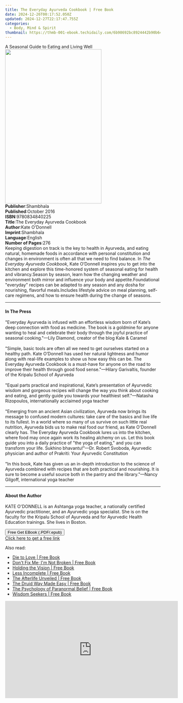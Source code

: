 ```yaml
---
title: The Everyday Ayurveda Cookbook | Free Book
date: 2024-12-26T00:17:52.050Z
updated: 2024-12-27T22:17:47.755Z
categories:
  - Body, Mind & Spirit
thumbnail: https://thmb-001-ebook.techidaily.com/6b98692bc8924442b90b643e20014854097c6484ab74e094d10db1870fb8f7de.jpg
---
```

<main id="book-container">
  <div class="flex flex-col">
    <div class="book-brief flex-1 py-6 px-4 sm:p-6 md:py-10 md:px-8">
      <!-- brief-->
      <div class="book-brief-main">
        A Seasonal Guide to Eating and Living Well
      </div>
    </div>
    <div
      class="book-meta-info flex-1 grid gap-4 col-start-1 col-end-3 row-start-1 sm:mb-6 sm:grid-cols-4 lg:gap-6 lg:col-start-2 lg:row-end-6 lg:row-span-6 lg:mb-0"
    >
      <div
        class="book-meta-info-left place-content-center mt-4 p-4 text-sm leading-6 col-start-2 col-span-2 dark:text-slate-400"
      >
        <img
          class="w-full h-500 object-cover rounded-lg sm:h-255 sm:col-span-2 lg:col-span-full"
          src="https://img-001-ebook.techidaily.com/754fb94b6842630f135de8b7d2f89fd6748c6cc76b502e0c782492e2d6d0a0aa.jpg"
          alt=""
          width="312"
          height="500"
        />
      </div>
      <div
        class="book-meta-info-right mt-2 col-start-1 row-start-2 col-span-3 self-center"
      >
        <!-- meta data  -->
        <div class="flex flex-col px-4 md:px-8">
          <div class="flex-1">
            <strong>Publisher</strong>:<span class="px-2">Shambhala</span>
          </div>
          <div class="flex-1">
            <strong>Published</strong>:<span class="px-2">October 2016</span>
          </div>
          <div class="flex-1">
            <strong>ISBN</strong>:<span class="px-2">9780834840225</span>
          </div>
          <div class="flex-1">
            <strong>Title</strong>:<span class="px-2"
              >The Everyday Ayurveda Cookbook</span
            >
          </div>
          <div class="flex-1">
            <strong>Author</strong>:<span class="px-2">Kate O&#39;Donnell</span>
          </div>
          <div class="flex-1">
            <strong>Imprint</strong>:<span class="px-2">Shambhala</span>
          </div>
          <div class="flex-1">
            <strong>Language</strong>:<span class="px-2">English</span>
          </div>
          <div class="flex-1">
            <strong>Number of Pages</strong>:<span class="px-2">276</span>
          </div>
        </div>
      </div>
    </div>
    <div class="book-description flex-1 py-6 px-4 sm:p-6 md:py-10 md:px-8">
      <div class="book-description-main">
        <div accordion-content="" id="description">
          Keeping digestion on track is the key to health in Ayurveda, and
          eating natural, homemade foods in accordance with personal
          constitution and changes in environment is often all that we need to
          find balance. In <i>The Everyday Ayurveda Cookbook</i>, Kate O’Donnell
          inspires you to get into the kitchen and explore this time-honored
          system of seasonal eating for health and vibrancy.Season by season,
          learn how the changing weather and environment both mirror and
          influence your body and appetite.Foundational "everyday" recipes can
          be adapted to any season and any dosha for nourishing, flavorful
          meals.Includes lifestyle advice on meal planning, self-care regimens,
          and how to ensure health during the change of seasons.
        </div>
      </div>
    </div>
    <div class="book-excerpts flex-1 py-6 px-4 sm:p-6 md:py-10 md:px-8">
      <!-- excerpts-->
      <div class="book-excerpts-main">
        <hr />
        <h4 class="placeholder placeholder-heading">
          <span>In The Press</span>
        </h4>
        <p>
          "Everyday Ayurveda is infused with an effortless wisdom born of Kate’s
          deep connection with food as medicine. The book is a goldmine for
          anyone wanting to heal and celebrate their body through the joyful
          practice of seasonal cooking."—Lily Diamond, creator of the blog Kale
          &amp; Caramel<br /><br />"Simple, basic tools are often all we need to
          get ourselves started on a healthy path. Kate O’Donnell has used her
          natural lightness and&nbsp;humor along with real-life examples to show
          us how easy this can be. The Everyday Ayurveda Cookbook is a must-have
          for anyone on the road to improve their health through good food
          sense."—Hilary Garivaltis, founder of the Kripalu School of
          Ayurveda<br /><br />"Equal parts practical and inspirational, Kate’s
          presentation of Ayurvedic wisdom and gorgeous recipes will change the
          way you think about cooking and eating, and gently guide you towards
          your healthiest self."—Natasha Rizopoulos, internationally acclaimed
          yoga teacher <br /><br />"Emerging from an ancient Asian civilization,
          Ayurveda now brings its message to confused modern cultures: take care
          of the basics and live life to its fullest. In a world where so many
          of us survive on such little real nutrition, Ayurveda bids us to make
          real food our friend, as Kate O'Donnell clearly has. The Everyday
          Ayurveda Cookbook lures us into the kitchen, where food may once again
          work its healing alchemy on us. Let this book guide you into a daily
          practice of "the yoga of eating," and you can transform your life.
          Sukhino bhavantu!"—Dr. Robert Svoboda, Ayurvedic physician and author
          of Prakriti: Your Ayurvedic Constitution<br /><br />"In this book,
          Kate has given us an in-depth introduction to the science of Ayurveda
          combined with recipes that are both practical and nourishing. It is
          sure to become a useful source both in the pantry and the
          library."—Nancy Gilgoff, international yoga teacher
        </p>
      </div>
    </div>
    <div class="book-about-author flex-1 py-6 px-4 sm:p-6 md:py-10 md:px-8">
      <!-- about author-->
      <div class="book-main-author-main">
        <hr />
        <h4 class="placeholder placeholder-heading">
          <span>About the Author</span>
        </h4>
        <p>
          KATE O'DONNELL is an Ashtanga yoga teacher, a nationally certified
          Ayurvedic practitioner, and an Ayurvedic yoga specialist. She is on
          the faculty for the Kripalu School of Ayurveda and for Ayurvedic
          Health Education trainings. She lives in Boston.
        </p>
      </div>
    </div>
    <div class="book-free-get flex-1 py-6 px-4 sm:p-6 md:py-10 md:px-8">
      <button
        id="btn-free-get"
        class="bg-blue-500 hover:bg-blue-700 text-white font-bold py-2 px-4 rounded"
      >
        Free Get EBook (.PDF/.epub)
      </button>
      <div id="countdown-display" class="px-2 text-lg mt-2"></div>
      <a
        id="free-link"
        class="hidden bg-blue-500 hover:bg-blue-700 text-white font-bold py-2 px-4 rounded"
        href="https://www.ebooks.com/en-us/book/95544574/the-everyday-ayurveda-cookbook/kate-o-donnell/"
        target="_blank"
        >Click here to get a free link</a
      >
    </div>
    <script>
      let countdownTime = 0;
      let countdownInterval = null;
      document
        .getElementById('btn-free-get')
        .addEventListener('click', startCountdown);
      function startCountdown() {
        countdownTime = new Date().getTime() + 60000 * 3;
        countdownInterval = setInterval(updateCountdown, 1000);
        document.getElementById('btn-free-get').disabled = true;
        document
          .getElementById('btn-free-get')
          .classList.add('bg-gray-500', 'cursor-not-allowed');
      }
      function updateCountdown() {
        let currentTime = new Date().getTime();
        let timeLeft = countdownTime - currentTime;
        let secondsLeft = Math.floor(timeLeft / 1000);
        document.getElementById('countdown-display').innerHTML =
          `Remaining time: ${secondsLeft} seconds.`;
        if (secondsLeft <= 0) {
          clearInterval(countdownInterval);
          document.getElementById('btn-free-get').classList.add('hidden');
          document.getElementById('free-link').classList.remove('hidden');
          document.getElementById('countdown-display').innerHTML = '';
        }
      }
    </script>
  </div>
</main>

<ins class="adsbygoogle"
      style="display:block"
      data-ad-client="ca-pub-7571918770474297"
      data-ad-slot="8358498916"
      data-ad-format="auto"
      data-full-width-responsive="true"></ins>
    

<span class="atpl-alsoreadstyle">Also read:</span>
<div><ul>
<li><a href="https://novels-ebooks.techidaily.com/717077-9781846949302-die-to-love/"><u>Die to Love | Free Book</u></a></li>
<li><a href="https://novels-ebooks.techidaily.com/717078-9781846949326-dont-fix-me-im-not-broken/"><u>Don't Fix Me; I'm Not Broken | Free Book</u></a></li>
<li><a href="https://novels-ebooks.techidaily.com/716493-9781455512249-holding-the-vision/"><u>Holding the Vision | Free Book</u></a></li>
<li><a href="https://novels-ebooks.techidaily.com/717068-9781846948923-less-incomplete/"><u>Less Incomplete | Free Book</u></a></li>
<li><a href="https://novels-ebooks.techidaily.com/717074-9781846949265-the-afterlife-unveiled/"><u>The Afterlife Unveiled | Free Book</u></a></li>
<li><a href="https://novels-ebooks.techidaily.com/717063-9781846948879-the-druid-way-made-easy/"><u>The Druid Way Made Easy | Free Book</u></a></li>
<li><a href="https://novels-ebooks.techidaily.com/716245-9781905313846-the-psychology-of-paranormal-belief/"><u>The Psychology of Paranormal Belief | Free Book</u></a></li>
<li><a href="https://novels-ebooks.techidaily.com/717073-9781846948978-wisdom-seekers/"><u>Wisdom Seekers | Free Book</u></a></li>
</ul></div>

<!-- affiliate ads begin -->
<iframe width="560" height="315" src="https://www.youtube.com/embed/mMYEK2gtY5c?si=ytxNz_JHZkTrwb4b" title="YouTube video player" frameborder="0" allow="accelerometer; autoplay; clipboard-write; encrypted-media; gyroscope; picture-in-picture; web-share" referrerpolicy="strict-origin-when-cross-origin" allowfullscreen></iframe>
<!-- affiliate ads end -->

